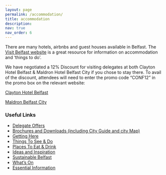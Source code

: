 ```yaml
---
layout: page
permalink: /accommodation/
title: accommodation
description: 
nav: true
nav_order: 6
---
```


There are many hotels, airbnbs and guest houses available in Belfast. The [Visit Belfast website](https://visitbelfast.com) is a great resource for information on accommodation and ‘things to do’. 


We have negotiated a 12% Discount for visiting delegates at both Clayton Hotel Belfast & Maldron Hotel Belfast City if you chose to stay there. To avail of the discount, attendees will need to enter the promo code “CONF12” in the promo box on the relevant website:

[Clayton Hotel Belfast](www.claytonhotelbelfast.com) 

[Maldron Belfast City](www.maldronhotelbelfastcity.com)


<h3>Useful Links</h3>

* [Delegate Offers](https://businesseventsbelfastandni.com/exclusive-delegate-offers) 
* [Brochures and Downloads (including City Guide and city Map)](https://businesseventsbelfastandni.com/bochures-downloads/) 
* [Getting Here](https://visitbelfast.com/plan/getting-to-belfast-travel-options/)
* [Things To See & Do](https://visitbelfast.com/see-do/)
* [Places To Eat & Drink](https://visitbelfast.com/eat-drink/)
* [Ideas and Inspiration](https://visitbelfast.com/ideas/)
* [Sustainable Belfast](https://visitbelfast.com/plan/sustainable-belfast/) 
* [What’s On](https://visitbelfast.com/whats-on)
* [Essential Information](https://visitbelfast.com/plan/essential-information/)



